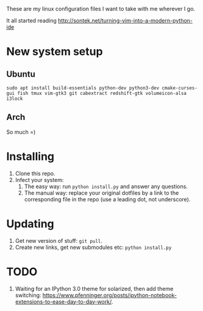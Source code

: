 These are my linux configuration files I want to take with me wherever I go.

It all started reading http://sontek.net/turning-vim-into-a-modern-python-ide

New system setup
================

## Ubuntu

```
sudo apt install build-essentials python-dev python3-dev cmake-curses-gui fish tmux vim-gtk3 git cabextract redshift-gtk volumeicon-alsa i3lock
```

## Arch

So much =)

Installing
==========

1. Clone this repo.
2. Infect your system:
    1. The easy way: run `python install.py` and answer any questions.
    2. The manual way: replace your original dotfiles by a link to the corresponding file in the repo (use a leading dot, not underscore).

Updating
========

1. Get new version of stuff: `git pull`.
2. Create new links, get new submodules etc: `python install.py`

TODO
====

1. Waiting for an IPython 3.0 theme for solarized, then add theme switching: https://www.pfenninger.org/posts/ipython-notebook-extensions-to-ease-day-to-day-work/.
